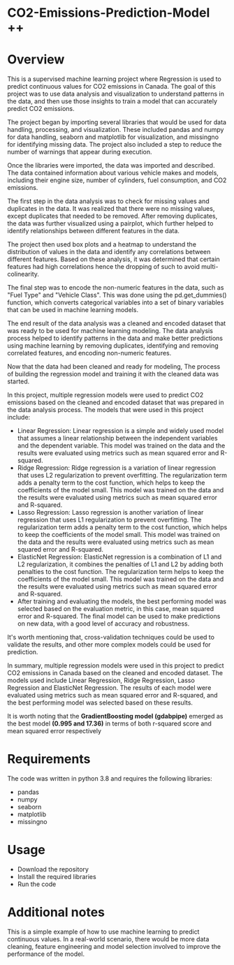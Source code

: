 
# CO2-Emissions-Prediction-Model ++

# Overview
This is a supervised machine learning project where Regression is used to predict continuous values for CO2 emissions in Canada. The goal of this project was to use data analysis and visualization to understand patterns in the data, and then use those insights to train a model that can accurately predict CO2 emissions.

The project began by importing several libraries that would be used for data handling, processing, and visualization. These included pandas and numpy for data handling, seaborn and matplotlib for visualization, and missingno for identifying missing data. The project also included a step to reduce the number of warnings that appear during execution.

Once the libraries were imported, the data was imported and described. The data contained information about various vehicle makes and models, including their engine size, number of cylinders, fuel consumption, and CO2 emissions.

The first step in the data analysis was to check for missing values and duplicates in the data. It was realized that there were no missing values, except duplicates that needed to be removed. After removing duplicates, the data was further visualized using a pairplot, which further helped to identify relationships between different features in the data.

The project then used box plots and a heatmap to understand the distribution of values in the data and identify any correlations between different features. Based on these analysis, it was determined that certain features had high correlations hence the dropping of such to avoid multi-colinearity.

The final step was to encode the non-numeric features in the data, such as "Fuel Type" and "Vehicle Class". This was done using the pd.get_dummies() function, which converts categorical variables into a set of binary variables that can be used in machine learning models.

The end result of the data analysis was a cleaned and encoded dataset that was ready to be used for machine learning modeling. The data analysis process helped to identify patterns in the data and make better predictions using machine learning by removing duplicates, identifying and removing correlated features, and encoding non-numeric features.

Now that the data had been cleaned and ready for modeling, The process of building the regression model and training it with the cleaned data was started. 

In this project, multiple regression models were used to predict CO2 emissions based on the cleaned and encoded dataset that was prepared in the data analysis process. The models that were used in this project include:
 - Linear Regression: Linear regression is a simple and widely used model that assumes a linear relationship between the independent variables and the dependent variable. This model was trained on the data and the results were evaluated using metrics such as mean squared error and R-squared.
 - Ridge Regression: Ridge regression is a variation of linear regression that uses L2 regularization to prevent overfitting. The regularization term adds a penalty term to the cost function, which helps to keep the coefficients of the model small. This model was trained on the data and the results were evaluated using metrics such as mean squared error and R-squared.
 - Lasso Regression: Lasso regression is another variation of linear regression that uses L1 regularization to prevent overfitting. The regularization term adds a penalty term to the cost function, which helps to keep the coefficients of the model small. This model was trained on the data and the results were evaluated using metrics such as mean squared error and R-squared.
 - ElasticNet Regression: ElasticNet regression is a combination of L1 and L2 regularization, it combines the penalties of L1 and L2 by adding both penalties to the cost function. The regularization term helps to keep the coefficients of the model small. This model was trained on the data and the results were evaluated using metrics such as mean squared error and R-squared.
 - After training and evaluating the models, the best performing model was selected based on the evaluation metric, in this case, mean squared error and R-squared. The final model can be used to make predictions on new data, with a good level of accuracy and robustness.

It's worth mentioning that, cross-validation techniques could be used to validate the results, and other more complex models could be used for prediction.

In summary, multiple regression models were used in this project to predict CO2 emissions in Canada based on the cleaned and encoded dataset. The models used include Linear Regression, Ridge Regression, Lasso Regression and ElasticNet Regression. The results of each model were evaluated using metrics such as mean squared error and R-squared, and the best performing model was selected based on these results.

It is worth noting that the **GradientBoosting model (gdabpipe)** emerged as the best model **(0.995 and 17.36)** in terms of both r-squared score and mean squared error respectively

# Requirements
The code was written in python 3.8 and requires the following libraries:
 - pandas
 - numpy
 - seaborn
 - matplotlib
 - missingno

# Usage
 - Download the repository
 - Install the required libraries
 - Run the code

# Additional notes
This is a simple example of how to use machine learning to predict continuous values. In a real-world scenario, there would be more data cleaning, feature engineering and model selection involved to improve the performance of the model.



